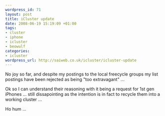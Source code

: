 ```yaml
--- 
wordpress_id: 71
layout: post
title: iCluster update
date: 2008-06-19 15:19:09 +01:00
tags: 
- cluster
- iphone
- icluster
- beowulf
categories: 
- icluster
wordpress_url: http://saiweb.co.uk/icluster/icluster-update
---
```

No joy so far, and despite my postings to the local freecycle groups my list postings have been rejected as being "too extravagant" ...

Ok so I can understand their reasoning with it being a request for 1st gen iPhones ... still dissapointing as the intention is in fact to recycle them into a working cluster ...

Ho hum ...
